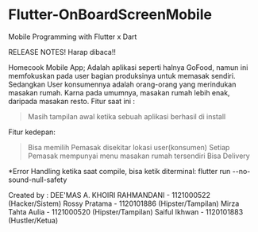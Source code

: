 # Flutter-OnBoardScreenMobile
Mobile Programming with Flutter x Dart

RELEASE NOTES!
Harap dibaca!!

Homecook Mobile App;
Adalah aplikasi seperti halnya GoFood, namun ini memfokuskan pada user bagian produksinya untuk memasak sendiri. Sedangkan User konsumennya
adalah orang-orang yang merindukan masakan rumah. Karna pada umumnya, masakan rumah lebih enak, daripada masakan resto.
Fitur saat ini :
> Masih tampilan awal ketika sebuah aplikasi berhasil di install

Fitur kedepan:
> Bisa memilih Pemasak disekitar lokasi user(konsumen)
> Setiap Pemasak mempunyai menu masakan rumah tersendiri
> Bisa Delivery


*Error Handling ketika saat compile, bisa ketik diterminal: flutter run --no-sound-null-safety

Created by :
DEE'MAS A. KHOIRI RAHMANDANI - 1121000522 (Hacker/Sistem)
Rossy Pratama - 1120101886 (Hipster/Tampilan)
Mirza Tahta Aulia - 1121000520 (Hipster/Tampilan)
Saiful Ikhwan - 1120101883 (Hustler/Ketua)
